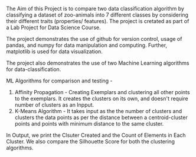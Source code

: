 
The Aim of this Project is to compare two data classification algorithm by classifying a dataset of zoo-animals into 7 different classes by considering their different traits (properties/ features). 
The project is cretated as part of a Lab Project for Data Science Course.

The project demonstrates the use of github for version control, usage of pandas, and numpy for data manipulation and computing. Further, matplotlib is used  for data visualization.

The project also demonstrates the use of two Machine Learning algorithms for data-classification.



ML Algorithms for comparison and testing - 
1. Affinity Propagation - Creating Exemplars and clustering all other points to the exemplars. It creates the clusters on its own, and doesn't require number of clusters as an Inpput. 
2. K-Means Algorithm - It takes input as the the number of clusters and clusters the data points as per the distance between a centroid-cluster points and points with minimum distance to the same cluster.

In Output, we print the Clsuter Created and the Count of Elements in Each Cluster. 
We also compare the Silhouette Score for both the clustering algorithms.
